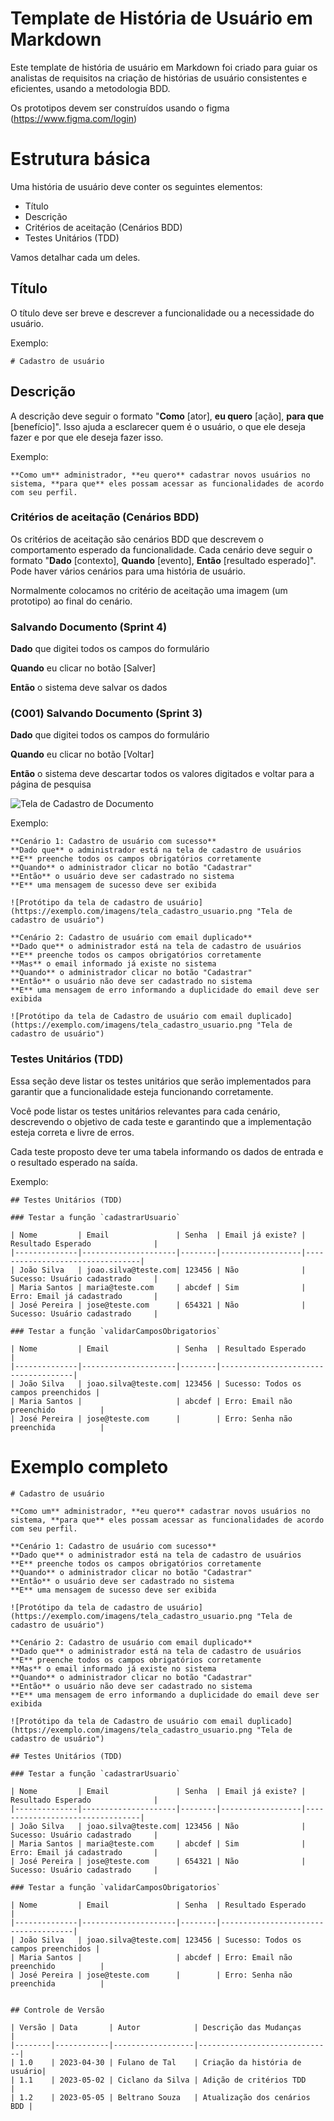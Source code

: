# Template de História de Usuário em Markdown

Este template de história de usuário em Markdown foi criado para guiar os analistas de requisitos na criação de histórias de usuário consistentes e eficientes, usando a metodologia BDD.

Os prototipos devem ser construídos usando o figma (https://www.figma.com/login)

# Estrutura básica

Uma história de usuário deve conter os seguintes elementos:

* Título
* Descrição
* Critérios de aceitação (Cenários BDD)
* Testes Unitários (TDD)

Vamos detalhar cada um deles.

## Título

O título deve ser breve e descrever a funcionalidade ou a necessidade do usuário.

Exemplo:
```
# Cadastro de usuário
```

## Descrição

A descrição deve seguir o formato "**Como** [ator], **eu quero** [ação], **para que** [benefício]". Isso ajuda a esclarecer quem é o usuário, o que ele deseja fazer e por que ele deseja fazer isso.

Exemplo:
```
**Como um** administrador, **eu quero** cadastrar novos usuários no sistema, **para que** eles possam acessar as funcionalidades de acordo com seu perfil.
```

### Critérios de aceitação (Cenários BDD)

Os critérios de aceitação são cenários BDD que descrevem o comportamento esperado da funcionalidade. Cada cenário deve seguir o formato "**Dado** [contexto], **Quando** [evento], **Então** [resultado esperado]". Pode haver vários cenários para uma história de usuário.

Normalmente colocamos no critério de aceitação uma imagem (um prototipo) ao final do cenário.

### Salvando Documento (Sprint 4)

**Dado** que digitei todos os campos do formulário

**Quando** eu clicar no botão [Salver]

**Então** o sistema deve salvar os dados

### (C001) Salvando Documento (Sprint 3)

**Dado** que digitei todos os campos do formulário

**Quando** eu clicar no botão [Voltar]

**Então** o sistema deve descartar todos os valores digitados e voltar para a página de pesquisa




![Tela de Cadastro de Documento](../img/cad_documento.png)

Exemplo:

```
**Cenário 1: Cadastro de usuário com sucesso**
**Dado que** o administrador está na tela de cadastro de usuários
**E** preenche todos os campos obrigatórios corretamente
**Quando** o administrador clicar no botão "Cadastrar"
**Então** o usuário deve ser cadastrado no sistema
**E** uma mensagem de sucesso deve ser exibida

![Protótipo da tela de cadastro de usuário](https://exemplo.com/imagens/tela_cadastro_usuario.png "Tela de cadastro de usuário")

**Cenário 2: Cadastro de usuário com email duplicado**
**Dado que** o administrador está na tela de cadastro de usuários
**E** preenche todos os campos obrigatórios corretamente
**Mas** o email informado já existe no sistema
**Quando** o administrador clicar no botão "Cadastrar"
**Então** o usuário não deve ser cadastrado no sistema
**E** uma mensagem de erro informando a duplicidade do email deve ser exibida

![Protótipo da tela de Cadastro de usuário com email duplicado](https://exemplo.com/imagens/tela_cadastro_usuario.png "Tela de cadastro de usuário")
```

### Testes Unitários (TDD)

Essa seção deve listar os testes unitários que serão implementados para garantir que a funcionalidade esteja funcionando corretamente.

Você pode listar os testes unitários relevantes para cada cenário, descrevendo o objetivo de cada teste e garantindo que a implementação esteja correta e livre de erros.

Cada teste proposto deve ter uma tabela informando os dados de entrada e o resultado esperado na saída.

Exemplo:

```
## Testes Unitários (TDD)

### Testar a função `cadastrarUsuario`

| Nome         | Email               | Senha  | Email já existe? | Resultado Esperado              |
|--------------|---------------------|--------|------------------|---------------------------------|
| João Silva   | joao.silva@teste.com| 123456 | Não              | Sucesso: Usuário cadastrado     |
| Maria Santos | maria@teste.com     | abcdef | Sim              | Erro: Email já cadastrado       |
| José Pereira | jose@teste.com      | 654321 | Não              | Sucesso: Usuário cadastrado     |

### Testar a função `validarCamposObrigatorios`

| Nome         | Email               | Senha  | Resultado Esperado                  |
|--------------|---------------------|--------|-------------------------------------|
| João Silva   | joao.silva@teste.com| 123456 | Sucesso: Todos os campos preenchidos |
| Maria Santos |                     | abcdef | Erro: Email não preenchido          |
| José Pereira | jose@teste.com      |        | Erro: Senha não preenchida          |
```

# Exemplo completo

```
# Cadastro de usuário

**Como um** administrador, **eu quero** cadastrar novos usuários no sistema, **para que** eles possam acessar as funcionalidades de acordo com seu perfil.

**Cenário 1: Cadastro de usuário com sucesso**
**Dado que** o administrador está na tela de cadastro de usuários
**E** preenche todos os campos obrigatórios corretamente
**Quando** o administrador clicar no botão "Cadastrar"
**Então** o usuário deve ser cadastrado no sistema
**E** uma mensagem de sucesso deve ser exibida

![Protótipo da tela de cadastro de usuário](https://exemplo.com/imagens/tela_cadastro_usuario.png "Tela de cadastro de usuário")

**Cenário 2: Cadastro de usuário com email duplicado**
**Dado que** o administrador está na tela de cadastro de usuários
**E** preenche todos os campos obrigatórios corretamente
**Mas** o email informado já existe no sistema
**Quando** o administrador clicar no botão "Cadastrar"
**Então** o usuário não deve ser cadastrado no sistema
**E** uma mensagem de erro informando a duplicidade do email deve ser exibida

![Protótipo da tela de Cadastro de usuário com email duplicado](https://exemplo.com/imagens/tela_cadastro_usuario.png "Tela de cadastro de usuário")

## Testes Unitários (TDD)

### Testar a função `cadastrarUsuario`

| Nome         | Email               | Senha  | Email já existe? | Resultado Esperado              |
|--------------|---------------------|--------|------------------|---------------------------------|
| João Silva   | joao.silva@teste.com| 123456 | Não              | Sucesso: Usuário cadastrado     |
| Maria Santos | maria@teste.com     | abcdef | Sim              | Erro: Email já cadastrado       |
| José Pereira | jose@teste.com      | 654321 | Não              | Sucesso: Usuário cadastrado     |

### Testar a função `validarCamposObrigatorios`

| Nome         | Email               | Senha  | Resultado Esperado                  |
|--------------|---------------------|--------|-------------------------------------|
| João Silva   | joao.silva@teste.com| 123456 | Sucesso: Todos os campos preenchidos |
| Maria Santos |                     | abcdef | Erro: Email não preenchido          |
| José Pereira | jose@teste.com      |        | Erro: Senha não preenchida          |


## Controle de Versão

| Versão | Data       | Autor            | Descrição das Mudanças       |
|--------|------------|------------------|------------------------------|
| 1.0    | 2023-04-30 | Fulano de Tal    | Criação da história de usuário|
| 1.1    | 2023-05-02 | Ciclano da Silva | Adição de critérios TDD      |
| 1.2    | 2023-05-05 | Beltrano Souza   | Atualização dos cenários BDD |
```
